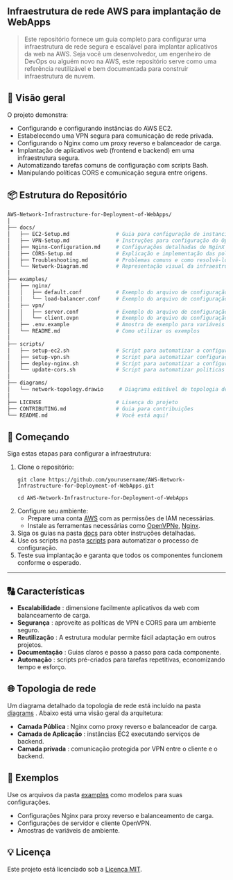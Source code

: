 ## Infraestrutura de rede AWS para implantação de WebApps

> Este repositório fornece um guia completo para configurar uma infraestrutura de rede segura e escalável para implantar aplicativos da web na AWS. Seja você um desenvolvedor, um engenheiro de DevOps ou alguém novo na AWS, este repositório serve como uma referência reutilizável e bem documentada para construir infraestrutura de nuvem.

## 📌 Visão geral

O projeto demonstra:

* Configurando e configurando instâncias do AWS EC2.
* Estabelecendo uma VPN segura para comunicação de rede privada.
* Configurando o Nginx como um proxy reverso e balanceador de carga.
* Implantação de aplicativos web (frontend e backend) em uma infraestrutura segura.
* Automatizando tarefas comuns de configuração com scripts Bash.
* Manipulando políticas CORS e comunicação segura entre origens.

## 📦 Estrutura do Repositório


```bash
AWS-Network-Infrastructure-for-Deployment-of-WebApps/
│
├── docs/
│   ├── EC2-Setup.md               # Guia para configuração de instancias EC2
│   ├── VPN-Setup.md               # Instruções para configuração do OpenVPN
│   ├── Nginx-Configuration.md     # Configurações detalhadas do NginX + configurações do Proxy Reverso
│   ├── CORS-Setup.md              # Explicação e implementação das politicas de CORS
│   ├── Troubleshooting.md         # Problemas comuns e como resolvê-los
│   └── Network-Diagram.md         # Representação visual da infraestrutura de Rede
│
├── examples/
│   ├── nginx/
│   │   ├── default.conf           # Exemplo do arquivo de configuração NginX
│   │   └── load-balancer.conf     # Exemplo do arquivo de configuração do Load Balancer
│   ├── vpn/
│   │   ├── server.conf            # Exemplo do arquivo de configuração do Server OpenVPN
│   │   └── client.ovpn            # Exemplo do arquivo de configuração do Cliente OpenVPN
│   ├── .env.example               # Amostra de exemplo para variáveis de ambiente adotadas
│   └── README.md                  # Como utilizar os exemplos
│
├── scripts/
│   ├── setup-ec2.sh               # Script para automatizar a configuração de instancias EC2
│   ├── setup-vpn.sh               # Script para automatizar configuração da VPN
│   ├── deploy-nginx.sh            # Script para automatizar a configuração de implementação do NginX
│   └── update-cors.sh             # Script para automatizar politicas de CORS na aplicação
│
├── diagrams/
│   └── network-topology.drawio     # Diagrama editável de topologia de rede
│
├── LICENSE                        # Lisença do projeto
├── CONTRIBUTING.md                # Guia para contribuições
└── README.md                      # Você está aqui!
```

## 🔰 Começando

Siga estas etapas para configurar a infraestrutura:

<ol>
<li>
Clone o repositório:<br>

    git clone https://github.com/yourusername/AWS-Network-Infrastructure-for-Deployment-of-WebApps.git

    cd AWS-Network-Infrastructure-for-Deployment-of-WebApps
</li>
<li>
Configure seu ambiente:
<br>
    <ul>
        <li>
            Prepare uma conta <a href="https://aws.amazon.com/pt/free/?gclid=CjwKCAiA3ZC6BhBaEiwAeqfvyrw2rtc1HfyzoWWtt6mO1fQiXwAkCV2UEng6-62EzV1e2EXr3u5uvxoCS-sQAvD_BwE&trk=2ee11bb2-bc40-4546-9852-2c4ad8e8f646&sc_channel=ps&ef_id=CjwKCAiA3ZC6BhBaEiwAeqfvyrw2rtc1HfyzoWWtt6mO1fQiXwAkCV2UEng6-62EzV1e2EXr3u5uvxoCS-sQAvD_BwE:G:s&s_kwcid=AL!4422!3!696214219374!e!!g!!aws!15278604629!130587771740&all-free-tier.sort-by=item.additionalFields.SortRank&all-free-tier.sort-order=asc&awsf.Free%20Tier%20Types=*all&awsf.Free%20Tier%20Categories=*all" target="_blank">AWS</a> com as permissões de IAM necessárias.
        </li>
        <li>
            Instale as ferramentas necessárias como  <a href="https://openvpn.net/community-downloads/" target="_blank">OpenVPNe</a>,  <a href="https://nginx.org/en/download.html" target="_blank">Nginx</a>.
        </li>
    </ul>
</li>
<li>
Siga os guias na pasta <a href="docs">docs</a> para obter instruções detalhadas.
</li>
<li>
Use os scripts na pasta <a href="scripts">scripts</a> para automatizar o processo de configuração.
</li>
<li>
Teste sua implantação e garanta que todos os componentes funcionem conforme o esperado.
</li>
</ol>

---

## 🔠 Características
- **Escalabilidade** : dimensione facilmente aplicativos da web com balanceamento de carga.
- **Segurança** : aproveite as políticas de VPN e CORS para um ambiente seguro.
- **Reutilização** : A estrutura modular permite fácil adaptação em outros projetos.
- **Documentação** : Guias claros e passo a passo para cada componente.
- **Automação** : scripts pré-criados para tarefas repetitivas, economizando tempo e esforço.

## 🌐 Topologia de rede
Um diagrama detalhado da topologia de rede está incluído na pasta <a href="diagrams">diagrams</a> . Abaixo está uma visão geral da arquitetura:

- **Camada Pública** : Nginx como proxy reverso e balanceador de carga.
- **Camada de Aplicação** : instâncias EC2 executando serviços de backend.
- **Camada privada** : comunicação protegida por VPN entre o cliente e o backend.

## 🧾 Exemplos
Use os arquivos da pasta <a href="examples">examples</a> como modelos para suas configurações.

- Configurações Nginx para proxy reverso e balanceamento de carga.
- Configurações de servidor e cliente OpenVPN.
- Amostras de variáveis ​​de ambiente.

## 💡 Licença
Este projeto está licenciado sob a <a href="https://opensource.org/license/mit" target="_blank">Licença MIT</a>.
